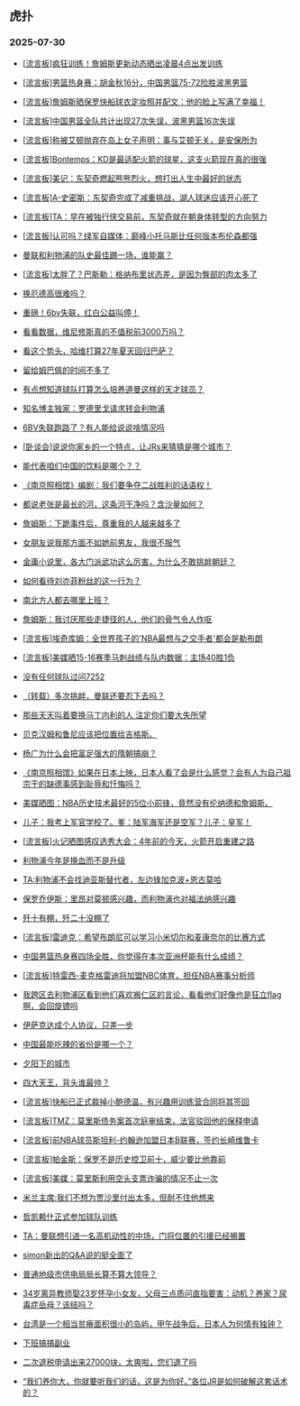 ## 虎扑 
### 2025-07-30

+ [[流言板]疯狂训练！詹姆斯更新动态晒出凌晨4点出发训练](https://bbs.hupu.com/634028086.html)

+ [[流言板]男篮热身赛：胡金秋16分，中国男篮75-72险胜波黑男篮](https://bbs.hupu.com/634029445.html)

+ [[流言板]詹姆斯晒保罗快船球衣定妆照并配文：他的脸上写满了幸福！](https://bbs.hupu.com/634028282.html)

+ [[流言板]中国男篮全队共计出现27次失误，波黑男篮16次失误](https://bbs.hupu.com/634029507.html)

+ [[流言板]称被艾顿抛弃在岛上女子声明：事与艾顿无关，是安保所为](https://bbs.hupu.com/634031055.html)

+ [[流言板]Bontemps：KD是最适配火箭的球星，这支火箭现在真的很强](https://bbs.hupu.com/634026718.html)

+ [[流言板]美记：东契奇燃起熊熊烈火，想打出人生中最好的状态](https://bbs.hupu.com/634030343.html)

+ [[流言板]A-史密斯：东契奇完成了减重挑战，湖人球迷应该开心死了](https://bbs.hupu.com/634026864.html)

+ [[流言板]TA：早在被独行侠交易前，东契奇就在朝身体转型的方向努力](https://bbs.hupu.com/634029457.html)

+ [[流言板]认可吗？绿军自媒体：巅峰小托马斯比任何版本布伦森都强](https://bbs.hupu.com/634028445.html)

+ [曼联和利物浦的队史最佳踢一场，谁能赢？](https://bbs.hupu.com/634021585.html)

+ [[流言板]太胖了？巴斯勒：格纳布里状态差，是因为臀部的肉太多了](https://bbs.hupu.com/634026369.html)

+ [换厄德高很难吗？](https://bbs.hupu.com/634022595.html)

+ [重磅！6bv失联，红白公益叫停！](https://bbs.hupu.com/634022697.html)

+ [看看数据，维尼修斯真的不值税前3000万吗？](https://bbs.hupu.com/634024006.html)

+ [看这个势头，哈维打算27年夏天回归巴萨？](https://bbs.hupu.com/634022802.html)

+ [留给姆巴佩的时间不多了](https://bbs.hupu.com/634028116.html)

+ [有点想知道球队打算怎么培养道曼这样的天才球员？](https://bbs.hupu.com/634021834.html)

+ [知名博主独家：罗德里戈请求转会利物浦](https://bbs.hupu.com/634023522.html)

+ [6BV失联跑路了？有人能给说说啥情况吗](https://bbs.hupu.com/634021965.html)

+ [[卧谈会]说说你家乡的一个特点，让JRs来猜猜是哪个城市？](https://bbs.hupu.com/634028783.html)

+ [能代表咱们中国的饮料是哪个？？](https://bbs.hupu.com/634027658.html)

+ [《南京照相馆》编剧：我们要争夺二战胜利的话语权！](https://bbs.hupu.com/634028793.html)

+ [都说老张是最长的河，这条河干净吗？含沙量如何？](https://bbs.hupu.com/634026622.html)

+ [詹姆斯：下跪事件后，尊重我的人越来越多了](https://bbs.hupu.com/634026881.html)

+ [女朋友说我那方面不如她前男友，我很不服气](https://bbs.hupu.com/634029432.html)

+ [金庸小说里，各大门派武功这么厉害，为什么不敢挑衅朝廷？](https://bbs.hupu.com/634029158.html)

+ [如何看待刘亦菲粉丝的这一行为？](https://bbs.hupu.com/634030015.html)

+ [南北方人都去哪里上班？](https://bbs.hupu.com/634026627.html)

+ [詹姆斯：我讨厌那些走捷径的人，他们的骨气令人作呕](https://bbs.hupu.com/634026364.html)

+ [[流言板]埃奇库姆：全世界孩子的&#x27;NBA最想与之交手者&#x27;都会是勒布朗](https://bbs.hupu.com/634029923.html)

+ [[流言板]美媒晒15-16赛季马刺战绩与队内数据：主场40胜1负](https://bbs.hupu.com/634027795.html)

+ [没有任何球队过问7252](https://bbs.hupu.com/634025230.html)

+ [（转载）多次挑衅，曼联还要忍下去吗？](https://bbs.hupu.com/634025849.html)

+ [那些天天叫着要换马丁内利的人 注定你们要大失所望](https://bbs.hupu.com/634025865.html)

+ [贝克汉姆和鲁尼应该把位置给吉格斯。](https://bbs.hupu.com/634022506.html)

+ [杨广为什么会把富足强大的隋朝搞崩？](https://bbs.hupu.com/634028996.html)

+ [《南京照相馆》如果在日本上映，日本人看了会是什么感觉？会有人为自己祖宗干的缺德事感到耻辱和忏悔吗？](https://bbs.hupu.com/634031528.html)

+ [美媒晒图：NBA历史技术最好的5位小前锋，竟然没有伦纳德和詹姆斯。](https://bbs.hupu.com/634027476.html)

+ [儿子：我考上军官学校了。爹：陆军海军还是空军？儿子：皇军！](https://bbs.hupu.com/634030389.html)

+ [[流言板]火记晒图感叹选秀大会：4年前的今天，火箭开启重建之路](https://bbs.hupu.com/634031573.html)

+ [利物浦今年是换血而不是升级](https://bbs.hupu.com/634023716.html)

+ [TA:利物浦不会找迪亚斯替代者，左边锋加克波+恩古莫哈](https://bbs.hupu.com/634024385.html)

+ [保罗乔伊斯：里昂对莫顿感兴趣，而利物浦也对福法纳感兴趣](https://bbs.hupu.com/634030148.html)

+ [歼十有棚，歼二十没棚了](https://bbs.hupu.com/634028897.html)

+ [[流言板]雷迪克：希望布朗尼可以学习小米切尔和麦康奈尔的比赛方式](https://bbs.hupu.com/634030590.html)

+ [中国男篮热身赛四场全胜，你觉得在本次亚洲杯能有什么成绩？](https://bbs.hupu.com/634029947.html)

+ [[流言板]特雷西-麦克格雷迪将加盟NBC体育，担任NBA赛事分析师](https://bbs.hupu.com/634030733.html)

+ [我跨区去利物浦区看到他们喜欢搬仁区的言论，看看他们好像也是狂立flag啊，会回旋镖吗](https://bbs.hupu.com/634023915.html)

+ [伊萨克达成个人协议，只差一步](https://bbs.hupu.com/634024432.html)

+ [中国最能吃辣的省份是哪一个？](https://bbs.hupu.com/634032397.html)

+ [夕阳下的城市](https://bbs.hupu.com/634029635.html)

+ [四大天王，背头谁最帅？](https://bbs.hupu.com/634030636.html)

+ [[流言板]快船已正式裁掉小鲍德温，有兴趣用训练营合同将其签回](https://bbs.hupu.com/634031851.html)

+ [[流言板]TMZ：莫里斯债务案首次庭审结束，法官驳回他的保释申请](https://bbs.hupu.com/634030801.html)

+ [[流言板]前NBA球员斯坦利-约翰逊加盟日本B联赛，签约长崎维鲁卡](https://bbs.hupu.com/634030950.html)

+ [[流言板]帕金斯：保罗不是历史控卫前十，威少要比他靠前](https://bbs.hupu.com/634033381.html)

+ [[流言板]美媒：莫里斯利用空头支票诈骗的情况不止一次](https://bbs.hupu.com/634033182.html)

+ [米兰主席:我们不想为贾沙里付出太多，但耐不住他想来](https://bbs.hupu.com/634030576.html)

+ [哲凯赖什正式参加球队训练](https://bbs.hupu.com/634026216.html)

+ [TA：曼联想引进一名高机动性的中场，门将位置的引援已经搁置](https://bbs.hupu.com/634026211.html)

+ [simon新出的Q&amp;A说的挺全面了](https://bbs.hupu.com/634027800.html)

+ [普通地级市供电局局长算不算大领导？](https://bbs.hupu.com/634031318.html)

+ [34岁离异教师娶23岁怀孕小女友，父母三点质问直指要害：动机？养家？尿毒症岳母？该结吗？](https://bbs.hupu.com/634032152.html)

+ [台湾是一个相当贫瘠面积很小的岛屿，甲午战争后，日本人为何情有独钟？](https://bbs.hupu.com/634031486.html)

+ [下班搞搞副业](https://bbs.hupu.com/634032601.html)

+ [二次退税申请出来27000块，太爽啦，您们退了吗](https://bbs.hupu.com/634031389.html)

+ [“我们养你大，你就要听我们的话，这是为你好。”各位JR是如何破解这套话术的？](https://bbs.hupu.com/634031833.html)

